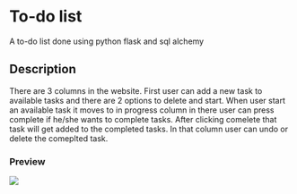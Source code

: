# To-do list

A to-do list done using python flask and sql alchemy

## Description

There are 3 columns in the website. First user can add a new task to available tasks and there are 2 options to delete and start. When user start an available task it moves to in progress column in there user can press complete if he/she wants to complete tasks. After clicking comelete that task will get added to the completed tasks. In that column user can undo or delete the comeplted task.

### Preview

<img src="https://user-images.githubusercontent.com/91461938/196653593-a7f17e2c-bc01-4c9d-8ce0-4bfa69e237f8.gif">

